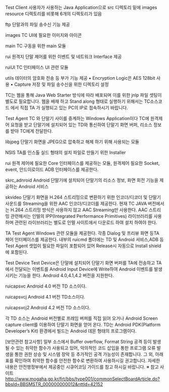 
Test Client
사용자가 사용하는 Java Application으로 src 디렉토리 밑에 images resource 디렉토리를 비롯해 6개의 디렉토리가 있음

ftp
단말과의 파일 송수신 기능 제공

images
TC UI에 필요한 이미지와 아이콘

main
TC 구동을 위한 main 모듈

rui
원격지 단말 제어를 위한 이벤트 및 네트워크 Interface 제공

ruiUI
TC 인터페이스 UI 관련 모듈 

utils
데이터의 암호화 전송 등 부가 기능 제공
•	Encryption Logic은 AES 128bit 사용
•	Capture 저장 및 파일 송수신을 위한 디렉토리 설정 

TC는 웹을 통해 Java Web Starter 방식에 따라 배포되며 이를 위한 jnlp 파일 셋팅이 별도로 필요합니다.
웹을 배재 하고 Stand along 형태로 실행하기 위해서는 TC소스코드 에서 직접 TA 가 실행되고 있는 PC의 IP로 접속하시기 바랍니다.

Test Agent
TC 와 단말기 사이를 중계하는 Windows Application이다 TC에 원격제어 요청을 받고 단말기에 설치되어 있는 TD와 통신하여 단말기 화면 버퍼, 리소스 정보를 받아 TC에게 전달한다.

libjpeg
단말기 화면을 JPEG으로 압축하고 해제 하기 위해 사용되는 모듈

NSIS
TA를 인스톨 실드 형태의 설치 파일로 만들기 위한 Installer

rui
원격 제어에 필요한 Core 인터페이스를 제공하는 모듈, 원격제어 필요한 Socket, event, 안드이로이드 ADB 인터페이스를 제공한다.

skrc_adnroid
Android 단말기에 설치되어 단말기의 리소스 정보, 화면 회전 기능을          제공하는 Android 서비스 

skvideo
단말기 화면을 H.264 스트리밍으로 변환하기 위한 인코더/디코더 및 단말기 사운드를 Streaming을 위한 AAC 인코더/디코더를 제공한다. 현재 TC JAVA 버전에서는 H.264 스트리밍 방식은 사용하지 않고 AAC Streaming만 사용한다. AAC 스트리밍 관련해서는 인텔의 IPP(Integrated Performance Primitives) 라이브러리를 사용하며 관련된 라이브러리는 별도로 인텔 사이트에서 다운로드 하여 설치 하여야 한다.


TA
Test Agent Windows 관련 모듈을 제공한다. 각종 Dialog 및 프리뷰 화면 등TA 제어 인터페이스를 제공한다. 내부의 ruicmd 폴더에는 TD 및 Android 서비스,ADB 등 Test Agent 셋업이 필요한 파일이 포함되어 있어 Release시 자동으로 Install shield에 포함된다.


Test Device
Test Device은 단말에 설치되어 단말기 화면 버퍼를 TA에 전송하고 TA에서 전달되는 이벤트를 Android Input Device에 Write하여 Android 이벤트를 발생 시키는 기능을 한다. Android 4.0,4.1,4.2 버전을 지원한다.

ruicapsvc
Android 4.0 버전 TD 소스이다.

ruicapsvcj
Android 4.1 버전 TD소스이다.

ruicapsvcj2
Android 4.2 버전 TD 소스이다.

각 TD 소스는 Android 버전별로 프레임 버퍼를 직접 읽어 오거나 Android Screen capture client를 이용하여 단말기 화면을 얻어 온다.
TD는 Android PDK(Platform Developer’s Kit) 환경에서 빌드는 Android 데몬 형태의 프로그램이다.  

[보안관련 참고사항]
일부 소스에서 Buffer overflow, Format String 공격 등이 발생 될 수 있는 취약한 함수가 사용되고 있어, 악의적인 코드 삽입을 통한 프로그램 오류 발생을 통한 권한 상승 및 시스템 장악 등 추가적인 공격 가능성이 존재합니다. 그 외, 아래 표를 확인하여 취약한 함수를 안전한 함수로 변환하여 사용하시길 권고합니다. 
자세한 내용은 안전행정부에서 제공중인 시큐어코딩 가이드를 참고 하시길 바랍니다.
※ 참고 사이트
http://www.mogaha.go.kr/frt/bbs/type001/commonSelectBoardArticle.do?bbsId=BBSMSTR_000000000012&nttId=42152
